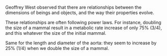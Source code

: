 Geoffrey West observed that there are relationships between the dimensions of beings and objects, and the way their properties evolve.

These relationships are often following power laws. For instance, doubling the size of a mammal result in a metabolic rate increase of only 75% (3/4), and this whatever the size of the initial mammal.

Same for the length and diameter of the aorta: they seem to increase by 25% (1/4) when we double the size of a mammal.